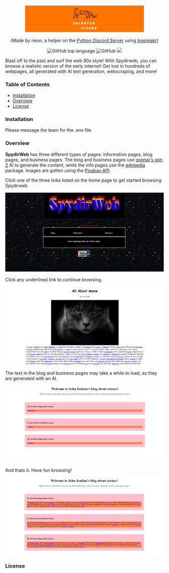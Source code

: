 <p align="center">
<a href="#" >
    <img src="readme/banner.png" alt="LogoMakr_5RDTOc" width=75%>
</a>
</p>

<p align="center">
(Made by neon, a helper on the <a href="https://pythondiscord.com/">Python Discord Server</a> using <a href="https://logomakrcom">logomakr</a>)
</p>

<p align="center">
    <img alt="GitHub top language" src="https://img.shields.io/github/languages/top/thaniel-c/summer-code-jam-2020">
    <img alt="GitHub" src="https://img.shields.io/github/license/thaniel-c/summer-code-jam-2020?color=%23009dff%20">
    <a href="https://discord.gg/python">
        <img src="https://img.shields.io/static/v1?label=Python%20Discord&logo=discord&message=%3E80k%20members&color=%237289DA&logoColor=white">
    </a>
</p>

Blast off to the past and surf the web 90s style! With Spydirweb, you can browse a realistic version of the early internet! Get lost in hundreds of webpages, all generated with AI text generation, webscraping, and more! 

### Table of Contents
  * [Installation](#installation)
  * [Overview](#overview)
  * [License](#license)

### Installation

Please message the team for the .env file.

### Overview

**SpydirWeb** has three different types of pages: information pages, blog pages, and business pages. The blog and business pages use [openai's gpt-2](https://github.com/openai/gpt-2) AI to generate the content, while the info pages use the [wikipedia](https://pypi.org/project/wikipedia/) package. Images are gotten using the [Pixabay API](https://pixabay.com/api/docs/).

Click one of the three links listed on the home page to get started browsing Spydirweb.

![](readme/home.png)

Click any underlined link to continue browsing.

![](readme/info.png)

The text in the blog and business pages may take a while to load, as they are generated with an AI.

![](readme/blog.png)

And thats it. Have fun browsing!

![](readme/blogdone.png)
 
### License
